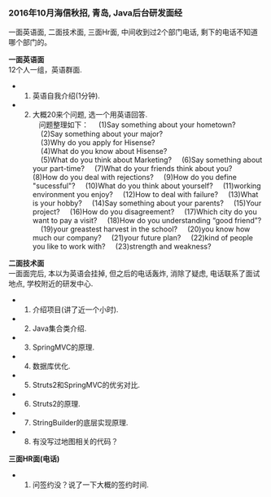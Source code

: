 ### 2016年10月海信秋招, 青岛, Java后台研发面经 ###
 一面英语面, 二面技术面, 三面Hr面, 中间收到过2个部门电话, 剩下的电话不知道哪个部门的。 

<Strong>一面英语面</Strong>    
  12个人一组，英语群面.
* 1. 英语自我介绍(1分钟).
* 2. 大概20来个问题, 选一个用英语回答.    
&nbsp;&nbsp; 问题整理如下：
&nbsp;&nbsp;&nbsp; (1)Say something about your hometown?    
&nbsp;&nbsp;&nbsp; (2)Say something about your major?    
&nbsp;&nbsp;&nbsp; (3)Why do you apply for Hisense?   
&nbsp;&nbsp;&nbsp; (4)What do you know about Hisense?  
&nbsp;&nbsp;&nbsp; (5)What do you think about Marketing? 
&nbsp;&nbsp;&nbsp; (6)Say something about your part-time? 
&nbsp;&nbsp;&nbsp; (7)What do your friends think about you? 
&nbsp;&nbsp;&nbsp; (8)How do you deal with rejections? 
&nbsp;&nbsp;&nbsp; (9)How do you define "sucessful"? 
&nbsp;&nbsp;&nbsp; (10)What do you think about yourself? 
&nbsp;&nbsp;&nbsp; (11)working environment you enjoy?
&nbsp;&nbsp;&nbsp; (12)How to deal with failure?
&nbsp;&nbsp;&nbsp; (13)What is your hobby?
&nbsp;&nbsp;&nbsp; (14)Say something about your parents?
&nbsp;&nbsp;&nbsp; (15)Your project?
&nbsp;&nbsp;&nbsp; (16)How do you disagreement?
&nbsp;&nbsp;&nbsp; (17)Which city do you want to pay a visit?
&nbsp;&nbsp;&nbsp; (18)How do you understanding “good friend”?
&nbsp;&nbsp;&nbsp; (19)your greastest harvest in the school?
&nbsp;&nbsp;&nbsp; (20)you know how much our company?
&nbsp;&nbsp;&nbsp; (21)your future plan?
&nbsp;&nbsp;&nbsp; (22)kind of people you like to work with?
&nbsp;&nbsp;&nbsp; (23)strength and weakness?   

<Strong>二面技术面</Strong>    
  一面面完后, 本以为英语会挂掉, 但之后的电话轰炸, 消除了疑虑, 电话联系了面试地点, 学校附近的研发中心.
* 1. 介绍项目(讲了近一个小时).
* 2. Java集合类介绍.
* 3. SpringMVC的原理.
* 4. 数据库优化.
* 5. Struts2和SpringMVC的优劣对比.
* 6. Struts2的原理.
* 7. StringBuilder的底层实现原理.
* 8. 有没写过地图相关的代码？

<Strong>三面HR面(电话)</Strong>    
* 1. 问签约没？说了一下大概的签约时间.
